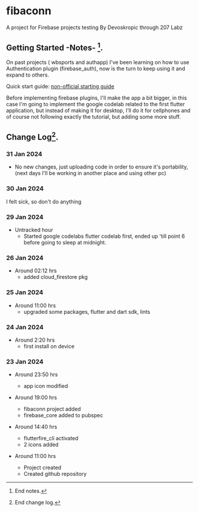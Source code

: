 # fibaconn

A project for Firebase projects testing
By Devoskropic through 207 Labz

## Getting Started -Notes- [^1].

On past projects ( wbsports and authapp) I've been learning on how to use Authentication plugin (firebase_auth), now is the turn to keep using it and expand to others.

Quick start guide: [non-official starting guide](https://medium.com/@rehmaankhan287/how-to-configure-your-flutter-app-with-firebase-using-firebase-cli-eca42248ae92)

Before implementing firebase plugins, I'll make the app a bit bigger, in this case I'm going to implement the google codelab related to the first flutter application, but instead of making it for desktop, I'll do it for cellphones and of course not following exactly the tutorial, but adding some more stuff.

[^1]: End notes.

## Change Log[^2].

### 31 Jan 2024
- No new changes, just uploading code in order to ensure it's portability, (next days I'll be working in another place and using other pc)

### 30 Jan 2024
I felt sick, so don't do anything 

### 29 Jan 2024 
- Untracked hour
  - Started google codelabs flutter codelab first, ended up 'till point 6 before going to sleep at midnight.

### 26 Jan 2024
- Around 02:12 hrs
  - added cloud_firestore pkg
  
### 25 Jan 2024
- Around 11:00 hrs
  - upgraded some packages, flutter and dart sdk, lints

### 24 Jan 2024
- Around 2:20 hrs
  - first install on device

### 23 Jan 2024
- Around 23:50 hrs
  - app icon modified

- Around 19:00 hrs
  - fibaconn project added
  - firebase_core added to pubspec

- Around 14:40 hrs
  - flutterfire_cli activated
  - 2 icons added

- Around 11:00 hrs
  - Project created
  - Created github repository

[^2]: End change log.